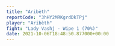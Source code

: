 ```yaml
---
title: "Aribèth"
reportCode: "3hHY2MRKgrdDkTPj"
player: "Aribèth"
fight: "Lady Vashj - Wipe 1 (70%)"
date: 2021-10-06T18:48:50.877000+00:00
---
```

